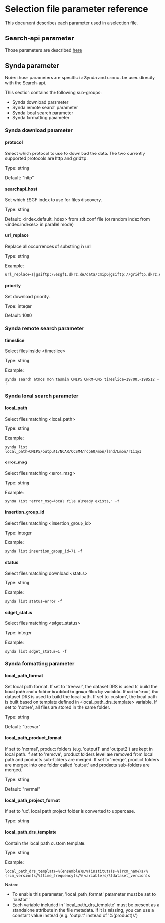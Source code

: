 # Selection file parameter reference

This document describes each parameter used in a selection file.

## Search-api parameter

Those parameters are described [here](https://github.com/ESGF/esgf.github.io/wiki/ESGF_Search_REST_API)

## Synda parameter

Note: those parameters are specific to Synda and cannot be used directly with the Search-api.

This section contains the following sub-groups:

* Synda download parameter
* Synda remote search parameter
* Synda local search parameter
* Synda formatting parameter

### Synda download parameter

#### protocol

Select which protocol to use to download the data. The two currently supported
protocols are http and gridftp.

Type: string

Default: "http"

#### searchapi_host

Set which ESGF index to use for files discovery.

Type: string

Default: &lt;index.default_index&gt; from sdt.conf file (or random index from &lt;index.indexes&gt; in parallel mode)

#### url_replace

Replace all occurrences of substring in url

Type: string

Example:

    url_replace=s|gsiftp://esgf1.dkrz.de/data/cmip6|gsiftp://gridftp.dkrz.de/pool/data/projects/cmip6|

#### priority

Set download priority.

Type: integer

Default: 1000

### Synda remote search parameter

#### timeslice

Select files inside &lt;timeslice&gt;

Type: string

Example:

    synda search atmos mon tasmin CMIP5 CNRM-CM5 timeslice=197001-198512 -f 

### Synda local search parameter

#### local_path

Select files matching &lt;local_path&gt;

Type: string

Example:

    synda list local_path=CMIP5/output1/NCAR/CCSM4/rcp60/mon/land/Lmon/r1i1p1

#### error_msg

Select files matching &lt;error_msg&gt;

Type: string

Example:

    synda list "error_msg=local file already exists," -f

#### insertion_group_id

Select files matching &lt;insertion_group_id&gt;

Type: integer

Example:

    synda list insertion_group_id=71 -f

#### status

Select files matching download &lt;status&gt;

Type: string

Example:

    synda list status=error -f

#### sdget_status

Select files matching &lt;sdget_status&gt;

Type: integer

Example:

    synda list sdget_status=1 -f

### Synda formatting parameter

#### local_path_format

Set local path format. If set to 'treevar', the dataset DRS is used to build the
local path and a folder is added to group files by variable. If set to 'tree',
the dataset DRS is used to build the local path. If set to 'custom', the local
path is built based on template defined in &lt;local_path_drs_template&gt; variable.
If set to 'notree', all files are stored in the same folder.

Type: string

Default: "treevar"

#### local_path_product_format

If set to 'normal', product folders (e.g. 'output1' and 'output2') are kept in
local path. If set to 'remove', product folders level are removed from local
path and products sub-folders are merged. If set to 'merge', product folders are
merged into one folder called 'output' and products sub-folders are merged.

Type: string

Default: "normal"

#### local_path_project_format

If set to 'uc', local path project folder is converted to uppercase.

Type: string

#### local_path_drs_template

Contain the local path custom template.

Type: string

Example:

    local_path_drs_template=%(ensemble)s/%(institute)s-%(rcm_name)s/%(rcm_version)s/%(time_frequency)s/%(variable)s/%(dataset_version)s

Notes:

* To enable this parameter, 'local_path_format' parameter must be set to 'custom'
* Each variable included in 'local_path_drs_template' must be present
as a standalone attribute in the file metadata. If it is missing, you can
use a constant value instead (e.g. 'output' instead of '%(product)s').
